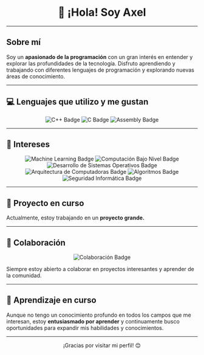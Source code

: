 <!-- Header -->
<h1 align="center">👋 ¡Hola! Soy <strong>Axel</strong></h1>


---

<!-- About Me Section -->
##  Sobre mí

Soy un **apasionado de la programación** con un gran interés en entender y explorar las profundidades de la tecnología. Disfruto aprendiendo y trabajando con diferentes lenguajes de programación y explorando nuevas áreas de conocimiento.

---

<!-- Languages Section -->
## 💻 Lenguajes que utilizo y me gustan

<p align="center">
  <img src="https://img.shields.io/badge/-C%2B%2B-00599C?style=for-the-badge&logo=cplusplus&logoColor=white" alt="C++ Badge">
  <img src="https://img.shields.io/badge/-C-00599C?style=for-the-badge&logo=c&logoColor=white" alt="C Badge">
  <img src="https://img.shields.io/badge/-Assembly-6E4C13?style=for-the-badge&logo=asm&logoColor=white" alt="Assembly Badge">
</p>

---

<!-- Interests Section -->
## 🌟 Intereses

<p align="center">
  <img src="https://img.shields.io/badge/-Machine%20Learning-FF6F61?style=for-the-badge&logo=tensorflow&logoColor=white" alt="Machine Learning Badge">
  <img src="https://img.shields.io/badge/-Computación%20Bajo%20Nivel-000000?style=for-the-badge&logo=arduino&logoColor=white" alt="Computación Bajo Nivel Badge">
  <img src="https://img.shields.io/badge/-Desarrollo%20de%20Sistemas%20Operativos-2F4F4F?style=for-the-badge&logo=linux&logoColor=white" alt="Desarrollo de Sistemas Operativos Badge">
  <img src="https://img.shields.io/badge/-Arquitectura%20de%20Computadoras-8B0000?style=for-the-badge&logo=hardware&logoColor=white" alt="Arquitectura de Computadoras Badge">
  <img src="https://img.shields.io/badge/-Algoritmos-FFA500?style=for-the-badge&logo=algorithm&logoColor=white" alt="Algoritmos Badge">
  <img src="https://img.shields.io/badge/-Seguridad%20Informática-4B0082?style=for-the-badge&logo=security&logoColor=white" alt="Seguridad Informática Badge">
</p>

---

<!-- Current Project Section -->
## 🚀 Proyecto en curso

Actualmente, estoy trabajando en un **proyecto grande.**

---

<!-- Collaboration Section -->
## 🤝 Colaboración

<p align="center">
  <img src="https://img.shields.io/badge/-Colaboración-00D084?style=for-the-badge&logo=github&logoColor=white" alt="Colaboración Badge">
</p>

Siempre estoy abierto a colaborar en proyectos interesantes y aprender de la comunidad.

---

<!-- Learning Section -->
## 🌱 Aprendizaje en curso

Aunque no tengo un conocimiento profundo en todos los campos que me interesan, estoy **entusiasmado por aprender** y continuamente busco oportunidades para expandir mis habilidades y conocimientos.

---

<!-- Footer -->
<p align="center">
  ¡Gracias por visitar mi perfil! 😊
</p>
